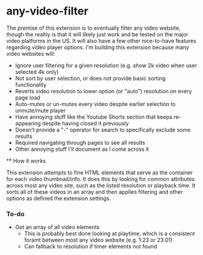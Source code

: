 # any-video-filter
 The premise of this extension is to eventually filter any video website, though the realtiy is that it will likely just work and be tested on the major video platforms in the US. It will also have a few other nice-to-have features regarding video player options. I'm building this extension because many video websites will:

 * Ignore user filtering for a given resolution (e.g. show 2k video when user selected 4k only)
 * Not sort by user selection, or does not provide basic sorting functionality
 * Reverts video resolution to lower option (or "auto") resolution on every page load
 * Auto-mutes or un-mutes every video despite earlier selection to unmute/mute player
 * Have annoying stuff like the Youtube Shorts section that keeps re-appearing despite having closed it previously
 * Doesn't provide a "-" operator for search to specifically exclude some results
 * Required navigating through pages to see all results
 * Other annoying stuff I'll document as I come across it


 ** How it works

 This extension attempts to fine HTML elements that serve as the container for each video thumbnail/info. It does this by looking for common attributes across most any video site, such as the listed resolution or playback time. It sorts all of these videos in an array and then applies filtering and other options as defined the extension settings. 


### To-do

* Get an array of all video elements
    * This is probably best done looking at playtime, which is a consistent foramt between most any video website (e.g. 1:23 or 23:01)
    * Can fallback to resolution if timer elements not found